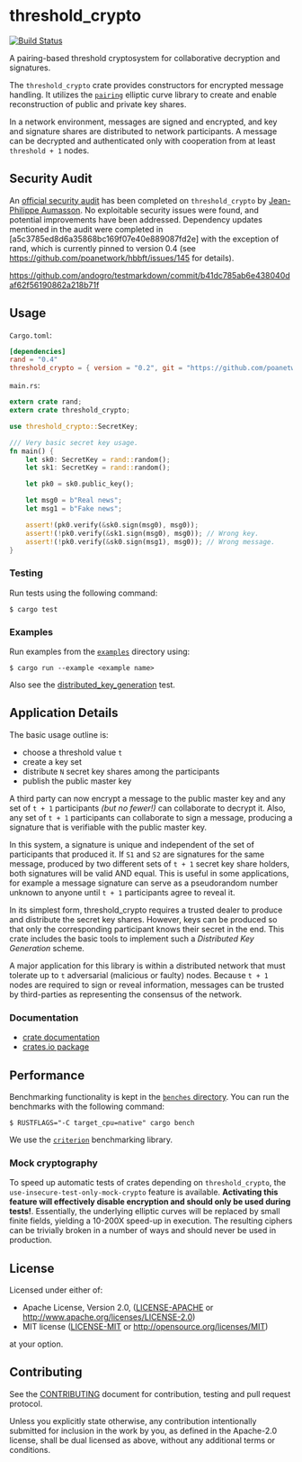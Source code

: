 # threshold_crypto

[![Build Status](https://travis-ci.org/poanetwork/threshold_crypto.svg?branch=master)](https://travis-ci.org/poanetwork/threshold_crypto)

A pairing-based threshold cryptosystem for collaborative decryption and
signatures.

The `threshold_crypto` crate provides constructors for encrypted message handling. It utilizes the [`pairing`](https://crates.io/crates/pairing) elliptic curve library to create and enable reconstruction of public and private key shares.

In a network environment, messages are signed and encrypted, and key and
signature shares are distributed to network participants. A message can be
decrypted and authenticated only with cooperation from at least `threshold +
1` nodes.

## Security Audit

An [official security audit](https://github.com/poanetwork/wiki/wiki/Threshold-Crypto-Audit) has been completed on `threshold_crypto` by [Jean-Philippe Aumasson](https://aumasson.jp/). No exploitable security issues were found, and potential improvements have been addressed. Dependency updates mentioned in the audit were completed in [a5c3785ed8d6a35868bc169f07e40e889087fd2e] with the exception of rand, which is currently pinned to version 0.4 (see https://github.com/poanetwork/hbbft/issues/145 for details).

https://github.com/andogro/testmarkdown/commit/b41dc785ab6e438040daf62f56190862a218b71f

## Usage

`Cargo.toml`:

```toml
[dependencies]
rand = "0.4"
threshold_crypto = { version = "0.2", git = "https://github.com/poanetwork/threshold_crypto" }
```

`main.rs`:

```rust
extern crate rand;
extern crate threshold_crypto;

use threshold_crypto::SecretKey;

/// Very basic secret key usage.
fn main() {
    let sk0: SecretKey = rand::random();
    let sk1: SecretKey = rand::random();

    let pk0 = sk0.public_key();

    let msg0 = b"Real news";
    let msg1 = b"Fake news";

    assert!(pk0.verify(&sk0.sign(msg0), msg0));
    assert!(!pk0.verify(&sk1.sign(msg0), msg0)); // Wrong key.
    assert!(!pk0.verify(&sk0.sign(msg1), msg0)); // Wrong message.
}
```

### Testing

Run tests using the following command:

```
$ cargo test
```

### Examples

Run examples from the [`examples`](examples) directory using:

```
$ cargo run --example <example name>
```

Also see the
[distributed_key_generation](https://github.com/poanetwork/threshold_crypto/blob/d81953b55d181311c2a4eed2b6c34059fcf3fdae/src/poly.rs#L967)
test.

## Application Details

The basic usage outline is:
* choose a threshold value `t`
* create a key set
* distribute `N` secret key shares among the participants
* publish the public master key

A third party can now encrypt a message to the public master key
and any set of `t + 1` participants *(but no fewer!)* can collaborate to
decrypt it. Also, any set of `t + 1` participants can collaborate to sign a message,
producing a signature that is verifiable with the public master key.

In this system, a signature is unique and independent of
the set of participants that produced it. If `S1` and `S2` are
signatures for the same message, produced by two different sets of `t + 1`
secret key share holders, both signatures will be valid AND
equal. This is useful in some applications, for example a message signature can serve as a pseudorandom number unknown to anyone until `t + 1` participants agree to reveal it.

In its simplest form, threshold_crypto requires a trusted dealer to
produce and distribute the secret key shares. However, keys can be produced so that only the corresponding participant knows their secret in the end.  This crate
includes the basic tools to implement such a *Distributed Key Generation*
scheme.

A major application for this library is within a distributed network that
must tolerate up to `t` adversarial (malicious or faulty) nodes. Because `t +
1` nodes are required to sign or reveal information, messages can be trusted
by third-parties as representing the consensus of the network.

### Documentation

* [crate documentation](https://docs.rs/threshold_crypto/)
* [crates.io package](https://crates.io/crates/threshold_crypto) 

## Performance

Benchmarking functionality is kept in the [`benches` directory](benches). You
can run the benchmarks with the following command:

```
$ RUSTFLAGS="-C target_cpu=native" cargo bench
```

We use the [`criterion`](https://crates.io/crates/criterion) benchmarking library.

### Mock cryptography

To speed up automatic tests of crates depending on `threshold_crypto`, the `use-insecure-test-only-mock-crypto` feature is available. **Activating this feature will effectively disable encryption and should only be used during tests!**. Essentially, the underlying elliptic curves will be replaced by small finite fields, yielding a 10-200X speed-up in execution. The resulting ciphers can be trivially broken in a number of ways and should never be used in production.

## License

Licensed under either of:

* Apache License, Version 2.0, ([LICENSE-APACHE](LICENSE-APACHE) or http://www.apache.org/licenses/LICENSE-2.0)
* MIT license ([LICENSE-MIT](LICENSE-MIT) or http://opensource.org/licenses/MIT)

at your option.

## Contributing

See the [CONTRIBUTING](CONTRIBUTING.md) document for contribution, testing and
pull request protocol.

Unless you explicitly state otherwise, any contribution intentionally
submitted for inclusion in the work by you, as defined in the Apache-2.0
license, shall be dual licensed as above, without any additional terms or
conditions.
